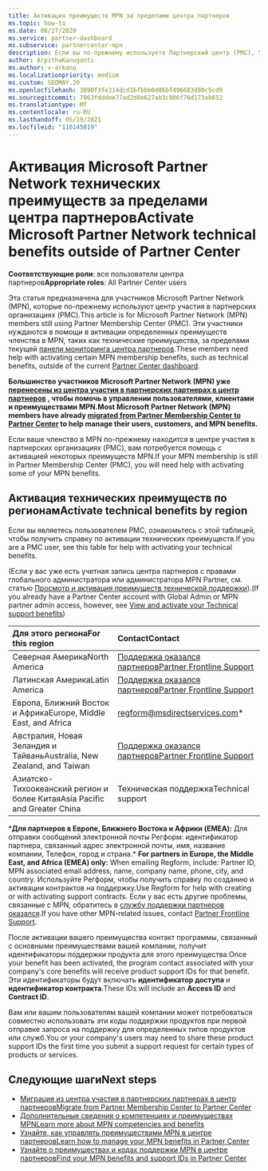 ```yaml
---
title: Активация преимуществ MPN за пределами центра партнеров
ms.topic: how-to
ms.date: 08/27/2020
ms.service: partner-dashboard
ms.subservice: partnercenter-mpn
description: Если вы по-прежнему используете Партнерский центр (PMC), Узнайте, кому обратиться за помощью, чтобы активировать преимущества технической поддержки MPN и предоставить вам коды поддержки.
author: ArpithaKanuganti
ms.author: v-arkanu
ms.localizationpriority: medium
ms.custom: SEOMAY.20
ms.openlocfilehash: 3890f3fe314dcd1bfbbb0d86bf496683d80c5cd9
ms.sourcegitcommit: 7063fdddee77ad2d8e627ab3c806f76d173ab652
ms.translationtype: MT
ms.contentlocale: ru-RU
ms.lasthandoff: 05/19/2021
ms.locfileid: "110145819"
---
```

# <a name="activate-microsoft-partner-network-technical-benefits-outside-of-partner-center"></a><span data-ttu-id="ca2f5-103">Активация Microsoft Partner Network технических преимуществ за пределами центра партнеров</span><span class="sxs-lookup"><span data-stu-id="ca2f5-103">Activate Microsoft Partner Network technical benefits outside of Partner Center</span></span>


<span data-ttu-id="ca2f5-104">**Соответствующие роли**: все пользователи центра партнеров</span><span class="sxs-lookup"><span data-stu-id="ca2f5-104">**Appropriate roles**: All Partner Center users</span></span>

<span data-ttu-id="ca2f5-105">Эта статья предназначена для участников Microsoft Partner Network (MPN), которые по-прежнему используют центр участия в партнерских организациях (PMC).</span><span class="sxs-lookup"><span data-stu-id="ca2f5-105">This article is for Microsoft Partner Network (MPN) members still using Partner Membership Center (PMC).</span></span> <span data-ttu-id="ca2f5-106">Эти участники нуждаются в помощи в активации определенных преимуществ членства в MPN, таких как технические преимущества, за пределами текущей [панели мониторинга центра партнеров](https://partner.microsoft.com/dashboard).</span><span class="sxs-lookup"><span data-stu-id="ca2f5-106">These members need help with activating certain MPN membership benefits, such as technical benefits, outside of the current [Partner Center dashboard](https://partner.microsoft.com/dashboard).</span></span>

<span data-ttu-id="ca2f5-107">**Большинство участников Microsoft Partner Network (MPN) уже [перенесены из центра участия в партнерских партнерах в центр партнеров](prepare-pmc-pc-migration.md) , чтобы помочь в управлении пользователями, клиентами и преимуществами MPN.**</span><span class="sxs-lookup"><span data-stu-id="ca2f5-107">**Most Microsoft Partner Network (MPN) members have already [migrated from Partner Membership Center to Partner Center](prepare-pmc-pc-migration.md) to help manage their users, customers, and MPN benefits.**</span></span>

<span data-ttu-id="ca2f5-108">Если ваше членство в MPN по-прежнему находится в центре участия в партнерских организациях (PMC), вам потребуется помощь с активацией некоторых преимуществ MPN.</span><span class="sxs-lookup"><span data-stu-id="ca2f5-108">If your MPN membership is still in Partner Membership Center (PMC), you will need help with activating some of your MPN benefits.</span></span>

## <a name="activate-technical-benefits-by-region"></a><span data-ttu-id="ca2f5-109">Активация технических преимуществ по регионам</span><span class="sxs-lookup"><span data-stu-id="ca2f5-109">Activate technical benefits by region</span></span>

<span data-ttu-id="ca2f5-110">Если вы являетесь пользователем PMC, ознакомьтесь с этой таблицей, чтобы получить справку по активации технических преимуществ.</span><span class="sxs-lookup"><span data-stu-id="ca2f5-110">If you are a PMC user, see this table for help with activating your technical benefits.</span></span>

<span data-ttu-id="ca2f5-111">(Если у вас уже есть учетная запись центра партнеров с правами глобального администратора или администратора MPN Partner, см. статью [Просмотр и активация преимуществ технической поддержки](mpn-benefits-technical-support.md#view-and-activate-your-technical-support-benefits)).</span><span class="sxs-lookup"><span data-stu-id="ca2f5-111">(If you already have a Partner Center account with Global Admin or MPN partner admin access, however, see [View and activate your Technical support benefits](mpn-benefits-technical-support.md#view-and-activate-your-technical-support-benefits))</span></span>

|<span data-ttu-id="ca2f5-112">Для этого региона</span><span class="sxs-lookup"><span data-stu-id="ca2f5-112">For this region</span></span>  | <span data-ttu-id="ca2f5-113">Contact</span><span class="sxs-lookup"><span data-stu-id="ca2f5-113">Contact</span></span> |
|:--------|:------------|
|<span data-ttu-id="ca2f5-114">Северная Америка</span><span class="sxs-lookup"><span data-stu-id="ca2f5-114">North America</span></span>  | [<span data-ttu-id="ca2f5-115">Поддержка оказался партнеров</span><span class="sxs-lookup"><span data-stu-id="ca2f5-115">Partner Frontline Support</span></span>](https://partner.microsoft.com/support?issueid=300-0042)  |
|<span data-ttu-id="ca2f5-116">Латинская Америка</span><span class="sxs-lookup"><span data-stu-id="ca2f5-116">Latin America</span></span>  | [<span data-ttu-id="ca2f5-117">Поддержка оказался партнеров</span><span class="sxs-lookup"><span data-stu-id="ca2f5-117">Partner Frontline Support</span></span>](https://partner.microsoft.com/support?issueid=300-0042)  |
|<span data-ttu-id="ca2f5-118">Европа, Ближний Восток и Африка</span><span class="sxs-lookup"><span data-stu-id="ca2f5-118">Europe, Middle East, and Africa</span></span>  | [regform@msdirectservices.com](mailto:regform@msdirectservices.com)*  |
|<span data-ttu-id="ca2f5-119">Австралия, Новая Зеландия и Тайвань</span><span class="sxs-lookup"><span data-stu-id="ca2f5-119">Australia, New Zealand, and Taiwan</span></span>  | [<span data-ttu-id="ca2f5-120">Поддержка оказался партнеров</span><span class="sxs-lookup"><span data-stu-id="ca2f5-120">Partner Frontline Support</span></span>](https://partner.microsoft.com/support?issueid=300-0042)  |
|<span data-ttu-id="ca2f5-121">Азиатско-Тихоокеанский регион и более Китая</span><span class="sxs-lookup"><span data-stu-id="ca2f5-121">Asia Pacific and Greater China</span></span>  | <span data-ttu-id="ca2f5-122">Техническая поддержка</span><span class="sxs-lookup"><span data-stu-id="ca2f5-122">Technical support</span></span>  |

<span data-ttu-id="ca2f5-123">\***Для партнеров в Европе, Ближнего Востока и Африки (EMEA):** Для отправки сообщений электронной почты Регформ: идентификатор партнера, связанный адрес электронной почты, имя, название компании, Телефон, город и страна.</span><span class="sxs-lookup"><span data-stu-id="ca2f5-123">\* **For partners in Europe, the Middle East, and Africa (EMEA) only:** When emailing Regform, include: Partner ID, MPN associated email address, name, company name, phone, city, and country.</span></span> <span data-ttu-id="ca2f5-124">Используйте Регформ, чтобы получить справку по созданию и активации контрактов на поддержку.</span><span class="sxs-lookup"><span data-stu-id="ca2f5-124">Use Regform for help with creating or with activating support contracts.</span></span> <span data-ttu-id="ca2f5-125">Если у вас есть другие проблемы, связанные с MPN, обратитесь в [службу поддержки партнеров оказался](https://partner.microsoft.com/support?issueid=300-0042).</span><span class="sxs-lookup"><span data-stu-id="ca2f5-125">If you have other MPN-related issues, contact [Partner Frontline Support](https://partner.microsoft.com/support?issueid=300-0042).</span></span>

<span data-ttu-id="ca2f5-126">После активации вашего преимущества контакт программы, связанный с основными преимуществами вашей компании, получит идентификаторы поддержки продукта для этого преимущества.</span><span class="sxs-lookup"><span data-stu-id="ca2f5-126">Once your benefit has been activated, the program contact associated with your company's core benefits will receive product support IDs for that benefit.</span></span> <span data-ttu-id="ca2f5-127">Эти идентификаторы будут включать **идентификатор доступа** и **идентификатор контракта**.</span><span class="sxs-lookup"><span data-stu-id="ca2f5-127">These IDs will include an **Access ID** and **Contract ID**.</span></span> 

<span data-ttu-id="ca2f5-128">Вам или вашим пользователям вашей компании может потребоваться совместно использовать эти коды поддержки продуктов при первой отправке запроса на поддержку для определенных типов продуктов или служб.</span><span class="sxs-lookup"><span data-stu-id="ca2f5-128">You or your company's users may need to share these product support IDs the first time you submit a support request for certain types of products or services.</span></span>

## <a name="next-steps"></a><span data-ttu-id="ca2f5-129">Следующие шаги</span><span class="sxs-lookup"><span data-stu-id="ca2f5-129">Next steps</span></span>

- [<span data-ttu-id="ca2f5-130">Миграция из центра участия в партнерских партнерах в центр партнеров</span><span class="sxs-lookup"><span data-stu-id="ca2f5-130">Migrate from Partner Membership Center to Partner Center</span></span>](prepare-pmc-pc-migration.md)
- [<span data-ttu-id="ca2f5-131">Дополнительные сведения о компетенциях и преимуществах MPN</span><span class="sxs-lookup"><span data-stu-id="ca2f5-131">Learn more about MPN competencies and benefits</span></span>](learn-about-competencies.md)
- [<span data-ttu-id="ca2f5-132">Узнайте, как управлять преимуществами MPN в центре партнеров</span><span class="sxs-lookup"><span data-stu-id="ca2f5-132">Learn how to manage your MPN benefits in Partner Center</span></span>](manage-your-partner-network-benefits.md)
- [<span data-ttu-id="ca2f5-133">Узнайте о преимуществах и кодах поддержки MPN в центре партнеров</span><span class="sxs-lookup"><span data-stu-id="ca2f5-133">Find your MPN benefits and support IDs in Partner Center</span></span>](mpn-find-benefits.md)